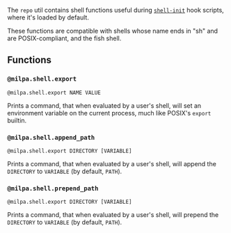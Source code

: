 The `repo` util contains shell functions useful during [`shell-init`](/.milpa/help/docs/milpa/repo/hooks/#shell-initsh) hook scripts, where it's loaded by default.

These functions are compatible with shells whose name ends in "sh" and are POSIX-compliant, and the fish shell.

## Functions

### `@milpa.shell.export`

`@milpa.shell.export NAME VALUE`

Prints a command, that when evaluated by a user's shell, will set an environment variable on the current process, much like POSIX's `export` builtin.

### `@milpa.shell.append_path`

`@milpa.shell.export DIRECTORY [VARIABLE]`

Prints a command, that when evaluated by a user's shell, will append the `DIRECTORY` to `VARIABLE` (by default, `PATH`).

### `@milpa.shell.prepend_path`

`@milpa.shell.export DIRECTORY [VARIABLE]`

Prints a command, that when evaluated by a user's shell, will prepend the `DIRECTORY` to `VARIABLE` (by default, `PATH`).
